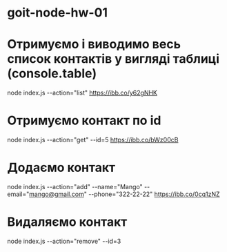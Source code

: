 # goit-node-hw-01

# Отримуємо і виводимо весь список контактів у вигляді таблиці (console.table)
node index.js --action="list"
https://ibb.co/y62gNHK

# Отримуємо контакт по id
node index.js --action="get" --id=5
https://ibb.co/bWz00cB

# Додаємо контакт
node index.js --action="add" --name="Mango" --email="mango@gmail.com" --phone="322-22-22"
https://ibb.co/0cq1zNZ

# Видаляємо контакт
node index.js --action="remove" --id=3